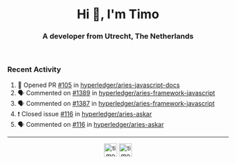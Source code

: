 <h1 align="center">Hi 👋, I'm Timo</h1>
<h3 align="center">A developer from Utrecht, The Netherlands</h3>
<br/>
<!-- https://github.com/rahuldkjain/github-profile-readme-generator --!>

<!--  <p align="left"><img src="https://github-readme-stats.vercel.app/api?username=timoglastra&show_icons=true&count_private=true&" alt="timoglastra" /></p> --!>

<!--
Github language stats
<p align="left"><img src="https://github-readme-stats.vercel.app/api/top-langs/?username=timoglastra&layout=compact" alt="timoglastra" /><p>
-->

<!-- Codestats language stats -->
<!-- <p align="left"><img src="https://codestats-readme.vercel.app/api/top-langs/?username=timoglastra&layout=compact&language_count=12" alt="timoglastra" /><p>    --!>
  
<h3>Recent Activity</h3>

<!--START_SECTION:activity-->
1. 💪 Opened PR [#105](https://github.com/hyperledger/aries-javascript-docs/pull/105) in [hyperledger/aries-javascript-docs](https://github.com/hyperledger/aries-javascript-docs)
2. 🗣 Commented on [#1389](https://github.com/hyperledger/aries-framework-javascript/issues/1389) in [hyperledger/aries-framework-javascript](https://github.com/hyperledger/aries-framework-javascript)
3. 🗣 Commented on [#1387](https://github.com/hyperledger/aries-framework-javascript/issues/1387) in [hyperledger/aries-framework-javascript](https://github.com/hyperledger/aries-framework-javascript)
4. ❗️ Closed issue [#116](https://github.com/hyperledger/aries-askar/issues/116) in [hyperledger/aries-askar](https://github.com/hyperledger/aries-askar)
5. 🗣 Commented on [#116](https://github.com/hyperledger/aries-askar/issues/116) in [hyperledger/aries-askar](https://github.com/hyperledger/aries-askar)
<!--END_SECTION:activity-->

---

<p align="center">
<a href="https://twitter.com/timoglastra" target="blank"><img align="center" src="https://cdn.jsdelivr.net/npm/simple-icons@3.0.1/icons/twitter.svg" alt="timoglastra" height="30" width="30" /></a>
<a href="https://linkedin.com/in/timoglastra" target="blank"><img align="center" src="https://cdn.jsdelivr.net/npm/simple-icons@3.0.1/icons/linkedin.svg" alt="timoglastra" height="30" width="30" /></a>
</p>



